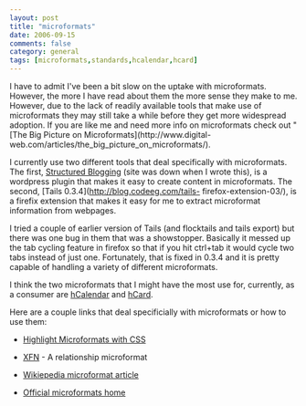 ```yaml
---
layout: post
title: "microformats"
date: 2006-09-15
comments: false
category: general
tags: [microformats,standards,hcalendar,hcard]
---
```

I have to admit I've been a bit slow on the uptake with microformats. However,
the more I have read about them the more sense they make to me. However, due
to the lack of readily available tools that make use of microformats they may
still take a while before they get more widespread adoption. If you are like
me and need more info on microformats check out "[The Big Picture on
Microformats](http://www.digital-
web.com/articles/the_big_picture_on_microformats/).  

I currently use two different tools that deal specifically with microformats.
The first, [Structured Blogging](http://structuredblogging.org) (site was down
when I wrote this), is a wordpress plugin that makes it easy to create content
in microformats. The second, [Tails 0.3.4](http://blog.codeeg.com/tails-
firefox-extension-03/), is a firefix extension that makes it easy for me to
extract microformat information from webpages.  

I tried a couple of earlier version of Tails (and flocktails and tails export)
but there was one bug in them that was a showstopper. Basically it messed up
the tab cycling feature in firefox so that if you hit ctrl+tab it would cycle
two tabs instead of just one. Fortunately, that is fixed in 0.3.4 and it is
pretty capable of handling a variety of different microformats.  

I think the two microformats that I might have the most use for, currently, as
a consumer are [hCalendar](http://microformats.org/wiki/hcalendar) and
[hCard](http://microformats.org/wiki/hcard).  

Here are a couple links that deal specificially with microformats or how to
use them:  



  * [Highlight Microformats with CSS](http://www.hicksdesign.co.uk/journal/highlight-microformats-with-css)


  * [XFN](http://www.gmpg.org/xfn/) \- A relationship microformat


  * [Wikiepedia microformat article](http://en.wikipedia.org/wiki/Microformats)


  * [Official microformats home](http://microformats.org/)
